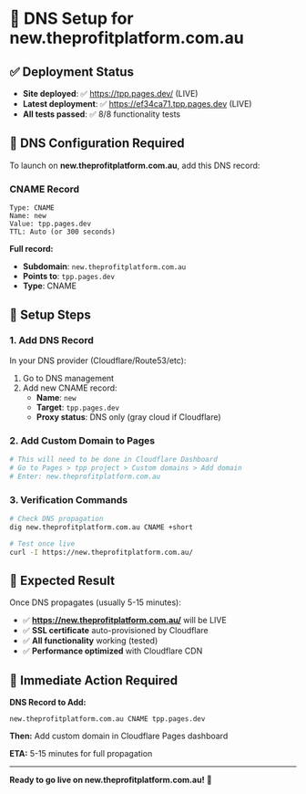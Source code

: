 # 🚀 DNS Setup for new.theprofitplatform.com.au

## ✅ Deployment Status
- **Site deployed**: ✅ https://tpp.pages.dev/ (LIVE)
- **Latest deployment**: ✅ https://ef34ca71.tpp.pages.dev (LIVE)
- **All tests passed**: ✅ 8/8 functionality tests

## 🎯 DNS Configuration Required

To launch on **new.theprofitplatform.com.au**, add this DNS record:

### CNAME Record
```
Type: CNAME
Name: new
Value: tpp.pages.dev
TTL: Auto (or 300 seconds)
```

**Full record:**
- **Subdomain**: `new.theprofitplatform.com.au`
- **Points to**: `tpp.pages.dev`
- **Type**: CNAME

## 🔧 Setup Steps

### 1. Add DNS Record
In your DNS provider (Cloudflare/Route53/etc):
1. Go to DNS management
2. Add new CNAME record:
   - **Name**: `new`
   - **Target**: `tpp.pages.dev`
   - **Proxy status**: DNS only (gray cloud if Cloudflare)

### 2. Add Custom Domain to Pages
```bash
# This will need to be done in Cloudflare Dashboard
# Go to Pages > tpp project > Custom domains > Add domain
# Enter: new.theprofitplatform.com.au
```

### 3. Verification Commands
```bash
# Check DNS propagation
dig new.theprofitplatform.com.au CNAME +short

# Test once live
curl -I https://new.theprofitplatform.com.au/
```

## 🎉 Expected Result

Once DNS propagates (usually 5-15 minutes):
- ✅ **https://new.theprofitplatform.com.au/** will be LIVE
- ✅ **SSL certificate** auto-provisioned by Cloudflare
- ✅ **All functionality** working (tested)
- ✅ **Performance optimized** with Cloudflare CDN

## 🚨 Immediate Action Required

**DNS Record to Add:**
```
new.theprofitplatform.com.au CNAME tpp.pages.dev
```

**Then:** Add custom domain in Cloudflare Pages dashboard

**ETA:** 5-15 minutes for full propagation

---

**Ready to go live on new.theprofitplatform.com.au!** 🎯